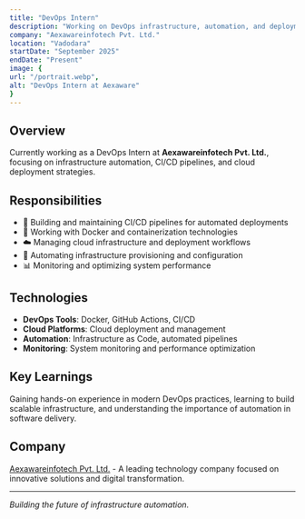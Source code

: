 ```yaml
---
title: "DevOps Intern"
description: "Working on DevOps infrastructure, automation, and deployment pipelines at Aexawareinfotech Pvt. Ltd."
company: "Aexawareinfotech Pvt. Ltd."
location: "Vadodara"
startDate: "September 2025"
endDate: "Present"
image: {
url: "/portrait.webp",
alt: "DevOps Intern at Aexaware"
}
---
```


## Overview

Currently working as a DevOps Intern at **Aexawareinfotech Pvt. Ltd.**, focusing on infrastructure automation, CI/CD pipelines, and cloud deployment strategies.

## Responsibilities

- 🚀 Building and maintaining CI/CD pipelines for automated deployments
- 🐳 Working with Docker and containerization technologies
- ☁️ Managing cloud infrastructure and deployment workflows
- 🔧 Automating infrastructure provisioning and configuration
- 📊 Monitoring and optimizing system performance

## Technologies

- **DevOps Tools**: Docker, GitHub Actions, CI/CD
- **Cloud Platforms**: Cloud deployment and management
- **Automation**: Infrastructure as Code, automated pipelines
- **Monitoring**: System monitoring and performance optimization

## Key Learnings

Gaining hands-on experience in modern DevOps practices, learning to build scalable infrastructure, and understanding the importance of automation in software delivery.

## Company

[Aexawareinfotech Pvt. Ltd.](https://aexaware.com) - A leading technology company focused on innovative solutions and digital transformation.

---

_Building the future of infrastructure automation._
